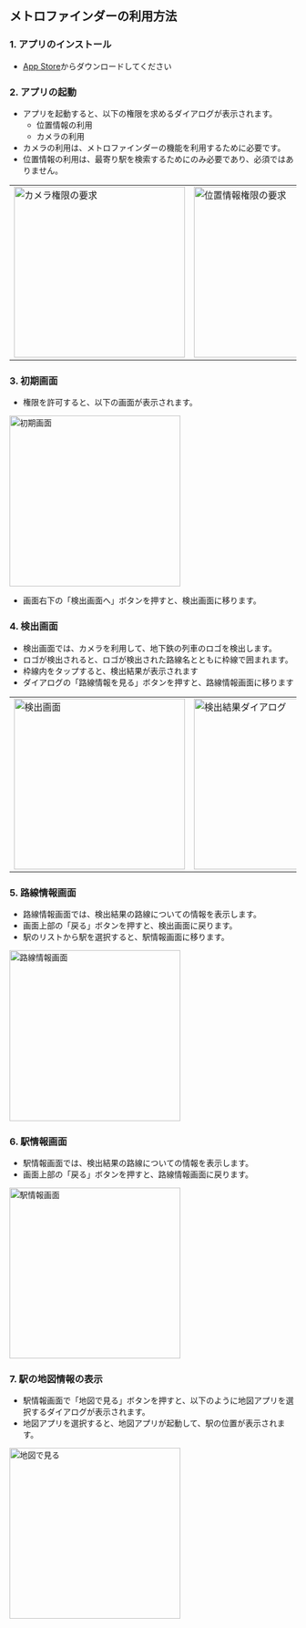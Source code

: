 ## メトロファインダーの利用方法

### 1. アプリのインストール

- [App Store](https://apps.apple.com/jp/app/%E3%83%A1%E3%83%88%E3%83%AD%E3%83%95%E3%82%A1%E3%82%A4%E3%83%B3%E3%83%80%E3%83%BC/id6738628342)からダウンロードしてください

### 2. アプリの起動

- アプリを起動すると、以下の権限を求めるダイアログが表示されます。
  - 位置情報の利用
  - カメラの利用
- カメラの利用は、メトロファインダーの機能を利用するために必要です。
- 位置情報の利用は、最寄り駅を検索するためにのみ必要であり、必須ではありません。

<table>
<tr>
<td><img src="./images/camera_usage_request.png" alt="カメラ権限の要求" width="300"/></td>
<td><img src="./images/location_usage_with_mosaic.png" alt="位置情報権限の要求" width="300"/></td>
</tr>
</table>

### 3. 初期画面

- 権限を許可すると、以下の画面が表示されます。

<img src="./images/initial_screen.png" alt="初期画面" width="300"/>

- 画面右下の「検出画面へ」ボタンを押すと、検出画面に移ります。

### 4. 検出画面

- 検出画面では、カメラを利用して、地下鉄の列車のロゴを検出します。
- ロゴが検出されると、ロゴが検出された路線名とともに枠線で囲まれます。
- 枠線内をタップすると、検出結果が表示されます
- ダイアログの「路線情報を見る」ボタンを押すと、路線情報画面に移ります

<table>
<tr>
<td><img src="./images/detection_screen.png" alt="検出画面" width="300"/></td>
<td><img src="./images/detection_result_dialog.png" alt="検出結果ダイアログ" width="300"/></td>
</tr>
</table>

### 5. 路線情報画面

- 路線情報画面では、検出結果の路線についての情報を表示します。
- 画面上部の「戻る」ボタンを押すと、検出画面に戻ります。
- 駅のリストから駅を選択すると、駅情報画面に移ります。

<img src="./images/line_info_screen.png" alt="路線情報画面" width="300"/>

### 6. 駅情報画面

- 駅情報画面では、検出結果の路線についての情報を表示します。
- 画面上部の「戻る」ボタンを押すと、路線情報画面に戻ります。

<img src="./images/station_info_screen.png" alt="駅情報画面" width="300"/>

### 7. 駅の地図情報の表示

- 駅情報画面で「地図で見る」ボタンを押すと、以下のように地図アプリを選択するダイアログが表示されます。
- 地図アプリを選択すると、地図アプリが起動して、駅の位置が表示されます。

<img src="./images/map_view_dialog.png" alt="地図で見る" width="300"/>
